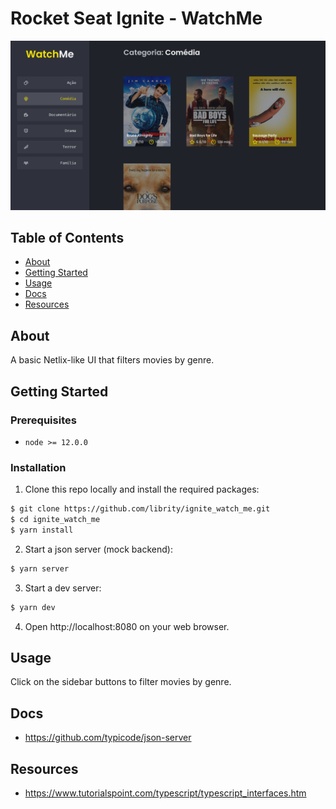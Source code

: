 # Rocket Seat Ignite - WatchMe

<p align="center">
  <img src=".github/home.png">
</p>

## Table of Contents

- [About](#about)
- [Getting Started](#getting_started)
- [Usage](#usage)
- [Docs](#docs)
- [Resources](#resources)

## About <a name = "about"></a>

A basic Netlix-like UI that filters movies by genre.

## Getting Started <a name = "getting_started"></a>

### Prerequisites

- `node >= 12.0.0`

### Installation

1. Clone this repo locally and install the required packages:

```bash
$ git clone https://github.com/librity/ignite_watch_me.git
$ cd ignite_watch_me
$ yarn install
```

2. Start a json server (mock backend):

```bash
$ yarn server
```

3. Start a dev server:

```bash
$ yarn dev
```

4. Open http://localhost:8080 on your web browser.

## Usage <a name = "usage"></a>

Click on the sidebar buttons to filter movies by genre.

## Docs <a name = "docs"></a>

- https://github.com/typicode/json-server

## Resources <a name = "resources"></a>

- https://www.tutorialspoint.com/typescript/typescript_interfaces.htm
